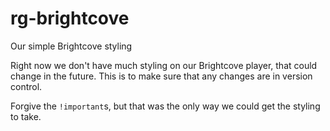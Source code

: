 # rg-brightcove

Our simple Brightcove styling

Right now we don't have much styling on our Brightcove player, that could change in the future. This is to make sure that any changes are in version control.

Forgive the `!important`s, but that was the only way we could get the styling to take.

